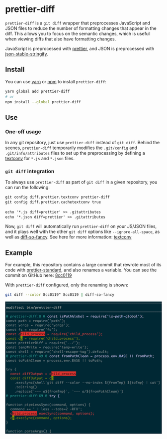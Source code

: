 # prettier-diff

`prettier-diff` is a `git diff` wrapper that preprocesses JavaScript and JSON files to reduce the number of formatting changes that appear in the diff.
This allows you to focus on the semantic changes, which is useful when viewing diffs that also have formatting changes.

JavaScript is preprocessed with [prettier], and JSON is preprocessed with [json-stable-stringify].

[textconv]: https://git.wiki.kernel.org/index.php/Textconv
[prettier]: https://github.com/prettier/prettier
[json-stable-stringify]: https://github.com/substack/json-stable-stringify

## Install

You can use [yarn] or [npm] to install `prettier-diff`:

```bash
yarn global add prettier-diff
# or
npm install --global prettier-diff
```

## Use

### One-off usage

In any git repository, just use `prettier-diff` instead of `git diff`. Behind the scenes, `prettier-diff` temporarily modifies the `.git/config` and `.git/info/attributes` files to set up the preprocessing by defining a [textconv] for `*.js` and `*.json` files.

### `git diff` integration

To always use `prettier-diff` as part of `git diff` in a given repository, you can run the following:

```
git config diff.prettier.textconv prettier-diff
git config diff.prettier.cachetextconv true

echo '*.js diff=prettier' >> .gitattributes
echo '*.json diff=prettier' >> .gitattributes
```

Now, `git diff` will automatically run `prettier-diff` on your JS/JSON files, and it plays well with the other `git diff` options like `--ignore-all-space`, as well as [diff-so-fancy].
See here for more information: [textconv]

[yarn]: https://yarnpkg.com/en/docs/getting-started
[npm]: https://www.npmjs.com/get-npm
[diff-so-fancy]: https://github.com/so-fancy/diff-so-fancy
[textconv]: https://git.wiki.kernel.org/index.php/Textconv

## Example

For example, this repository contains a large commit that rewrote most of its code with [prettier-standard], and also renames a variable. You can see the commit on GitHub here: [8cc0119]

With `prettier-diff` configured, only the renaming is shown:

```bash
git diff --color 8cc0119^ 8cc0119 | diff-so-fancy
```

![screenshot of `prettier-diff 8cc0119^ 8cc0119`](screenshot.png)

[prettier-standard]: https://github.com/sheerun/prettier-standard
[8cc0119]: https://github.com/josephfrazier/prettier-diff/commit/8cc0119e3969132670e6b13cde1583280fababa5
